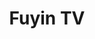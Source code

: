 ---
layout: '@/templates/Project.astro'
link: /projects/fuyin-tv/
title: Fuyin TV
description: Fuyin TV is a greate video app for Christians, people can read faithful articles and watch a lot of pastors' videos.
keywords: Fuyin tv, gospel tv, good news, Christian video app
pubDate: 2021-03-01T00:00:00Z
imgSrc: 'https://is1-ssl.mzstatic.com/image/thumb/Purple126/v4/64/c4/83/64c48340-6034-e7e2-ba82-2305bde83d54/AppIcon-0-0-1x_U007emarketing-0-0-0-10-0-0-sRGB-0-0-0-GLES2_U002c0-512MB-85-220-0-0.png/460x0w.webp'
imgs: ['https://is1-ssl.mzstatic.com/image/thumb/PurpleSource112/v4/82/55/db/8255db85-4314-cc3d-d0c6-748936a22f60/ce93e84e-85f6-4ec3-bb66-f311d571a459_1242x2688.jpg/300x0w.webp', 'https://is1-ssl.mzstatic.com/image/thumb/Purple122/v4/d1/d3/f9/d1d3f9a4-0e85-1a2c-7dca-27028acb7a67/pr_source.jpg/300x0w.webp','https://is1-ssl.mzstatic.com/image/thumb/Purple122/v4/0c/b6/7f/0cb67ff0-69d5-338f-63d0-7404e5dd5a83/pr_source.jpg/300x0w.webp','https://is1-ssl.mzstatic.com/image/thumb/Purple122/v4/69/43/cc/6943cc57-ee5e-52ef-3d7a-bea9988b8112/pr_source.jpg/300x0w.webp','https://is1-ssl.mzstatic.com/image/thumb/Purple112/v4/1a/76/69/1a7669d1-93a5-412d-9f4a-4291d3463173/pr_source.jpg/300x0w.webp']
imgAlt: 'Fuyin TV'
iosDownloadUrl: 'https://apps.apple.com/us/app/%E7%A6%8F%E9%9F%B3tv/id717567955'
androidDownloadUrl: 'https://play.google.com/store/apps/details?id=com.fuyin.video'
stacks: ['Flutter','DLNA','Bloc','UPNP','WebSocket','Live-Stream']
---